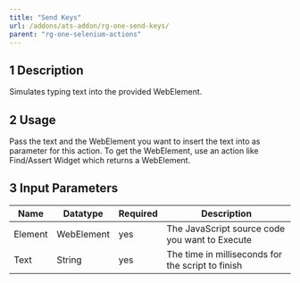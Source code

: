 ```yaml
---
title: "Send Keys"
url: /addons/ats-addon/rg-one-send-keys/
parent: "rg-one-selenium-actions"
---
```


## 1 Description

Simulates typing text into the provided WebElement.

## 2 Usage

Pass the text and the WebElement you want to insert the text into as parameter for this action. To get the WebElement, use an action like Find/Assert Widget which returns a WebElement.

## 3 Input Parameters

Name | Datatype | Required | Description
---- | -------- | ------- |---------------
Element | WebElement | yes | The JavaScript source code you want to Execute
Text | String | yes | The time in milliseconds for the script to finish
